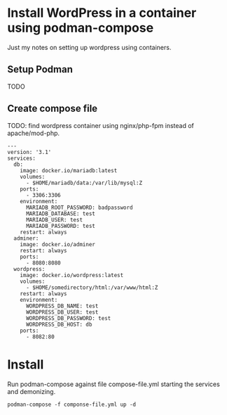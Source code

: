 # Install WordPress in a container using podman-compose

Just my notes on setting up wordpress using containers. 

## Setup Podman

TODO


## Create compose file

TODO: find wordpress container using nginx/php-fpm instead of apache/mod-php.

```
---
version: '3.1'
services:
  db:
    image: docker.io/mariadb:latest
    volumes:
      - $HOME/mariadb/data:/var/lib/mysql:Z
    ports:
      - 3306:3306
    environment:
      MARIADB_ROOT_PASSWORD: badpassword
      MARIADB_DATABASE: test
      MARIADB_USER: test
      MARIADB_PASSWORD: test
    restart: always
  adminer:
    image: docker.io/adminer
    restart: always
    ports:
      - 8080:8080
  wordpress:
    image: docker.io/wordpress:latest
    volumes:
      - $HOME/somedirectory/html:/var/www/html:Z
    restart: always
    environment:
      WORDPRESS_DB_NAME: test
      WORDPRESS_DB_USER: test
      WORDPRESS_DB_PASSWORD: test
      WORDPRESS_DB_HOST: db
    ports:
      - 8082:80
```

# Install

Run podman-compose against file compose-file.yml starting the services and demonizing.

```
podman-compose -f componse-file.yml up -d
```